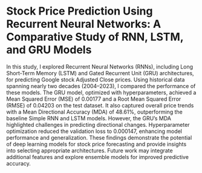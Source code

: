 # Stock Price Prediction Using Recurrent Neural Networks: A Comparative Study of RNN, LSTM, and GRU Models
In this study, I explored Recurrent Neural Networks (RNNs), including Long Short-Term Memory (LSTM) and Gated Recurrent Unit (GRU) architectures, for predicting Google stock Adjusted Close prices. Using historical data spanning nearly two decades (2004–2023), I compared the performance of these models. The GRU model, optimized with hyperparameters, achieved a Mean Squared Error (MSE) of 0.00177 and a Root Mean Squared Error (RMSE) of 0.04203 on the test dataset. It also captured overall price trends with a Mean Directional Accuracy (MDA) of 48.61\%, outperforming the baseline Simple RNN and LSTM models. However, the GRU’s MDA highlighted challenges in predicting directional changes. Hyperparameter optimization reduced the validation loss to 0.000147, enhancing model performance and generalization. These findings demonstrate the potential of deep learning models for stock price forecasting and provide insights into selecting appropriate architectures. Future work may integrate additional features and explore ensemble models for improved predictive accuracy.

